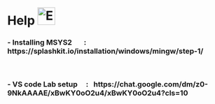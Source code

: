 # Help <img src="https://raw.githubusercontent.com/Tarikul-Islam-Anik/Telegram-Animated-Emojis/main/Symbols/Exclamation%20Mark.webp" alt="Exclamation Mark" width="40" height="40" />

<h3 align="left"> - Installing MSYS2 &nbsp &nbsp &nbsp : &nbsp  https://splashkit.io/installation/windows/mingw/step-1/</h3> <br>
<h3 align="left"> - VS code Lab setup &nbsp &nbsp : &nbsp https://chat.google.com/dm/z0-9NkAAAAE/xBwKY0oO2u4/xBwKY0oO2u4?cls=10</h3>  <br>
